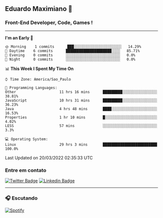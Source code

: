 ## Eduardo Maximiano 👋

### Front-End Developer, Code, Games !

---

<!--START_SECTION:waka-->
**I'm an Early 🐤** 

```text
🌞 Morning    1 commits      ███░░░░░░░░░░░░░░░░░░░░░░   14.29% 
🌆 Daytime    6 commits      █████████████████████░░░░   85.71% 
🌃 Evening    0 commits      ░░░░░░░░░░░░░░░░░░░░░░░░░   0.0% 
🌙 Night      0 commits      ░░░░░░░░░░░░░░░░░░░░░░░░░   0.0%

```


📊 **This Week I Spent My Time On** 

```text
⌚︎ Time Zone: America/Sao_Paulo

💬 Programming Languages: 
Other                    11 hrs 16 mins      █████████░░░░░░░░░░░░░░░░   38.81% 
JavaScript               10 hrs 31 mins      █████████░░░░░░░░░░░░░░░░   36.23% 
Java                     4 hrs 48 mins       ████░░░░░░░░░░░░░░░░░░░░░   16.53% 
Properties               1 hr 10 mins        █░░░░░░░░░░░░░░░░░░░░░░░░   4.02% 
LESS                     57 mins             ░░░░░░░░░░░░░░░░░░░░░░░░░   3.3%

💻 Operating System: 
Linux                    29 hrs 3 mins       █████████████████████████   100.0%

```


 Last Updated on 20/03/2022 02:35:33 UTC
<!--END_SECTION:waka-->

### Entre em contato

[![Twitter Badge](https://img.shields.io/badge/-@edmaxi-1ca0f1?style=flat-square&labelColor=1ca0f1&logo=twitter&logoColor=white&link=https://twitter.com/edmaxi)](https://twitter.com/edmaxi)
[![Linkedin Badge](https://img.shields.io/badge/-Eduardo_Maximiano-0077B5?style=flat-square&logo=Linkedin&logoColor=white&link=https://www.linkedin.com/in/maximiano-eduardo)](https://www.linkedin.com/in/maximiano-eduardo)

---

### 🎧 Escutando
[![Spotify](https://novatorem-sandy.vercel.app/api/spotify)](https://open.spotify.com/user/comgigo)
